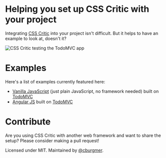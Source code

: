Helping you set up CSS Critic with your project
===============================================

Integrating [CSS Critic](http://cburgmer.github.io/csscritic/) into your project isn't difficult. But it helps to have an example to look at, doesn't it?

<img src="http://cburgmer.github.io/csscritic-examples/testsuite_in_action.png" alt="CSS Critic testing the TodoMVC app">

Examples
========

Here's a list of examples currently featured here:

- [Vanilla JavaScript](vanillajs/) (just plain JavaScript, no framework needed) built on [TodoMVC](https://github.com/tastejs/todomvc/tree/gh-pages/vanilla-examples/vanillajs)
- [Angular JS](angularjs/) built on [TodoMVC](https://github.com/tastejs/todomvc/tree/gh-pages/architecture-examples/angularjs)

Contribute
==========

Are you using CSS Critic with another web framework and want to share the setup? Please consider making a pull request!

Licensed under MIT. Maintained by [@cburgmer](https://twitter.com/cburgmer).
